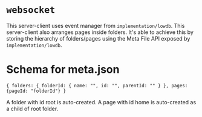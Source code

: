 # `websocket`

This server-client uses event manager from `implementation/lowdb`. This server-client also arranges pages inside folders. It's able to achieve this by storing the hierarchy of folders/pages using the Meta File API exposed by `implementation/lowdb`.

# Schema for meta.json

`{ folders: { folderId: { name: "", id: "", parentId: "" } }, pages: {pageId: "folderId"} }`

A folder with id root is auto-created. A page with id home is auto-created as a child of root folder.
